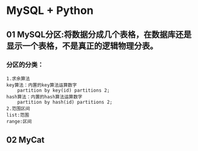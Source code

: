 # MySQL + Python
## 01 MySQL分区:将数据分成几个表格，在数据库还是显示一个表格，不是真正的逻辑物理分表。
### 分区的分类：
    1.求余算法
    key算法：内置的key算法运算数字
        partition by key(id) partitions 2;
    hash算法：内置的hash算法运算数字
        partition by hash(id) partitions 2;
    2.范围区间
    list:范围
    range:区间
## 02 MyCat
### 
